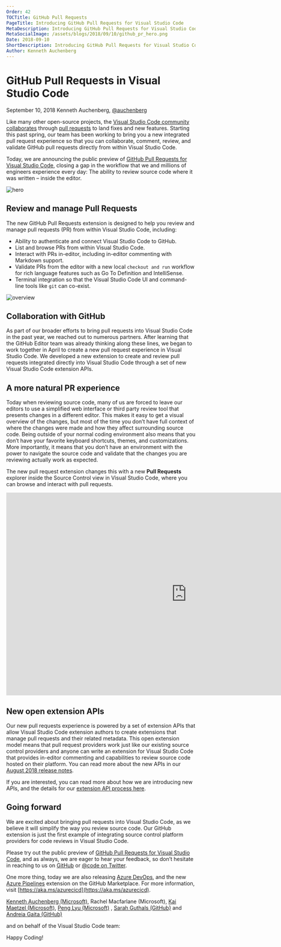 ```yaml
---
Order: 42
TOCTitle: GitHub Pull Requests
PageTitle: Introducing GitHub Pull Requests for Visual Studio Code
MetaDescription: Introducing GitHub Pull Requests for Visual Studio Code
MetaSocialImage: /assets/blogs/2018/09/10/github_pr_hero.png
Date: 2018-09-10
ShortDescription: Introducing GitHub Pull Requests for Visual Studio Code
Author: Kenneth Auchenberg
---
```

# GitHub Pull Requests in Visual Studio Code

September 10, 2018 Kenneth Auchenberg, [@auchenberg](https://twitter.com/auchenberg)

Like many other open-source projects, the [Visual Studio Code community collaborates](https://github.com/Microsoft/vscode) through [pull requests](https://github.com/Microsoft/vscode/pulls) to land fixes and new features. Starting this past spring, our team has been working to bring you a new integrated pull request experience so that you can collaborate, comment, review, and validate GitHub pull requests directly from within Visual Studio Code.

Today, we are announcing the public preview of [GitHub Pull Requests for Visual Studio Code](https://aka.ms/vscodepr-download), closing a gap in the workflow that we and millions of engineers experience every day: The ability to review source code where it was written – inside the editor.

![hero](github_pr_hero.png)

## Review and manage Pull Requests

The new GitHub Pull Requests extension is designed to help you review and manage pull requests (PR) from within Visual Studio Code, including:

- Ability to authenticate and connect Visual Studio Code to GitHub.
- List and browse PRs from within Visual Studio Code.
- Interact with PRs in-editor, including in-editor commenting with Markdown support.
- Validate PRs from the editor with a new local `checkout and run` workflow for rich language features such as Go To Definition and IntelliSense.
- Terminal integration so that the Visual Studio Code UI and command-line tools like `git` can co-exist.

![overview](github_pr_overview.png)

## Collaboration with GitHub

As part of our broader efforts to bring pull requests into Visual Studio Code in the past year, we reached out to numerous partners. After learning that the GitHub Editor team was already thinking along these lines, we began to work together in April to create a new pull request experience in Visual Studio Code. We developed a new extension to create and review pull requests integrated directly into Visual Studio Code through a set of new Visual Studio Code extension APIs.

## A more natural PR experience

Today when reviewing source code, many of us are forced to leave our editors to use a simplified web interface or third party review tool that presents changes in a different editor. This makes it easy to get a visual overview of the changes, but most of the time you don’t have full context of where the changes were made and how they affect surrounding source code. Being outside of your normal coding environment also means that you don’t have your favorite keyboard shortcuts, themes, and customizations. More importantly, it means that you don’t have an environment with the power to navigate the source code and validate that the changes you are reviewing actually work as expected.

The new pull request extension changes this with a new **Pull Requests** explorer inside the Source Control view in Visual Studio Code, where you can browse and interact with pull requests.

<iframe src="https://channel9.msdn.com/Events/Microsoft-Azure/Azure-DevOps-Launch-2018/A107/player" width="960" height="540" allowFullScreen frameBorder="0"></iframe>

## New open extension APIs

Our new pull requests experience is powered by a set of extension APIs that allow Visual Studio Code extension authors to create extensions that manage pull requests and their related metadata. This open extension model means that pull request providers work just like our existing source control providers and anyone can write an extension for Visual Studio Code that provides in-editor commenting and capabilities to review source code hosted on their platform. You can read more about the new APIs in our [August 2018 release notes](https://code.visualstudio.com/updates/v1_27#_comment-providers).

If you are interested, you can read more about how we are introducing new APIs, and the details for our [extension API process here](https://github.com/Microsoft/vscode/wiki/Extension-API-process).

## Going forward

We are excited about bringing pull requests into Visual Studio Code, as we believe it will simplify the way you review source code. Our GitHub extension is just the first example of integrating source control platform providers for code reviews in Visual Studio Code.

Please try out the public preview of [GitHub Pull Requests for Visual Studio Code](https://aka.ms/vscodepr-download), and as always, we are eager to hear your feedback, so don’t hesitate in reaching to us on [GitHub](https://github.com/Microsoft/vscode-pull-request-github) or [@code on Twitter](https://twitter.com/code).

One more thing, today we are also releasing [Azure DevOps](https://azure.microsoft.com/services/devops), and the new [Azure Pipelines](https://github.com/marketplace/azure-pipelines) extension on the GitHub Marketplace. For more information, visit [https://aka.ms/azurecicd](https://aka.ms/azurecicd).

[Kenneth Auchenberg (Microsoft)](https://twitter.com/auchenberg), Rachel Macfarlane (Microsoft), [Kai Maetzel (Microsoft)](https://twitter.com/kaimaetzel), [Peng Lyu (Microsoft)](https://twitter.com/njukidreborn)
, [Sarah Guthals (GitHub)](https://twitter.com/sarahguthals) and [Andreia Gaita (GitHub)](https://twitter.com/shana)

and on behalf of the Visual Studio Code team:

Happy Coding!
